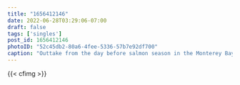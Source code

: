 ```yaml
---
title: "1656412146"
date: 2022-06-28T03:29:06-07:00
draft: false
tags: ['singles']
post_id: 1656412146
photoID: "52c45db2-80a6-4fee-5336-57b7e92df700"
caption: "Outtake from the day before salmon season in the Monterey Bay."
---
```

{{< cfimg >}}